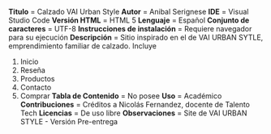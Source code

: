 **Titulo** = Calzado VAI Urban Style
**Autor** = Anibal Serignese
**IDE** = Visual Studio Code
**Versión HTML** = HTML 5
**Lenguaje** = Español
**Conjunto de caracteres** = UTF-8
**Instrucciones de instalación** = Requiere navegador para su ejecución
**Descripción** = Sitio inspirado en el de VAI URBAN SYTLE, emprendimiento familiar de calzado. Incluye
  1) Inicio
  2) Reseña
  2) Productos
  4) Contacto
  5) Comprar
**Tabla de Contenido** = No posee
**Uso** = Académico
**Contribuciones** = Créditos a Nicolás Fernandez, docente de Talento Tech
**Licencias** = De uso libre
**Observaciones** = Site de VAI URBAN STYLE - Versión Pre-entrega